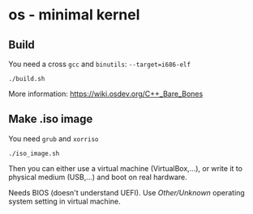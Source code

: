 # os - minimal kernel

## Build
You need a cross `gcc` and `binutils`: `--target=i686-elf`
```
./build.sh
```

More information: https://wiki.osdev.org/C++_Bare_Bones

## Make .iso image
You need `grub` and `xorriso`
```
./iso_image.sh
```

Then you can either use a virtual machine (VirtualBox,...), or write it to physical medium (USB,...) and boot on real hardware.

Needs BIOS (doesn't understand UEFI). Use _Other/Unknown_ operating system setting in virtual machine.